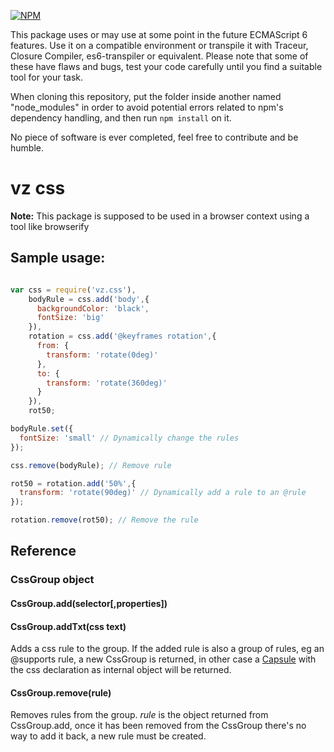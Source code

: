 [![NPM](https://nodei.co/npm/vz.css.png?downloads=true)](https://nodei.co/npm/vz.css/)

This package uses or may use at some point in the future ECMAScript 6 features. Use it on a compatible environment or transpile it with Traceur, Closure Compiler, es6-transpiler or equivalent. Please note that some of these have flaws and bugs, test your code carefully until you find a suitable tool for your task.

When cloning this repository, put the folder inside another named "node_modules" in order to avoid potential errors related to npm's dependency handling, and then run `npm install` on it.

No piece of software is ever completed, feel free to contribute and be humble.

# vz css

**Note:** This package is supposed to be used in a browser context using a tool like browserify

## Sample usage:

```javascript

var css = require('vz.css'),
    bodyRule = css.add('body',{
      backgroundColor: 'black',
      fontSize: 'big'
    }),
    rotation = css.add('@keyframes rotation',{
      from: {
        transform: 'rotate(0deg)'
      },
      to: {
        transform: 'rotate(360deg)'
      }
    }),
    rot50;

bodyRule.set({
  fontSize: 'small' // Dynamically change the rules
});

css.remove(bodyRule); // Remove rule

rot50 = rotation.add('50%',{
  transform: 'rotate(90deg)' // Dynamically add a rule to an @rule
});

rotation.remove(rot50); // Remove the rule

```

## Reference

### CssGroup object

#### CssGroup.add(selector[,properties])
#### CssGroup.addTxt(css text)

Adds a css rule to the group. If the added rule is also a group of rules, eg an @supports rule, a new CssGroup is returned, in other case a [Capsule](https://www.npmjs.org/package/vz.capsule "vz.capsule") with the css declaration as internal object will be returned.

#### CssGroup.remove(rule)

Removes rules from the group. *rule* is the object returned from CssGroup.add, once it has been removed from the CssGroup there's no way to add it back, a new rule must be created.



